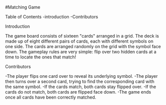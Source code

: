 #Matching Game

Table of Contents
 -introduction
 -Contributors


Introduction

The game board consists of sixteen "cards" arranged in a grid.
The deck is made up of eight different pairs of cards,
each with different symbols on one side. 
The cards are arranged randomly on the grid with the symbol face down. 
The gameplay rules are very simple: flip over two hidden cards at a time to locate the ones that match!


Contributors

-The player flips one card over to reveal its underlying symbol.
-The player then turns over a second card, trying to find the corresponding card with the same symbol.
-If the cards match, both cards stay flipped over.
-If the cards do not match, both cards are flipped face down.
-The game ends once all cards have been correctly matched.